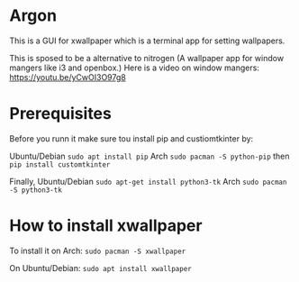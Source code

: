 # Argon

This is a GUI for xwallpaper which is a terminal app for setting wallpapers.

This is sposed to be a alternative to nitrogen (A wallpaper app for window mangers like i3 and openbox.) Here is a video on window mangers: <https://youtu.be/yCwOI3O97g8>

# Prerequisites

Before you runn it make sure tou install pip and custiomtkinter by:

Ubuntu/Debian ``sudo apt install pip`` Arch ``sudo pacman -S python-pip`` then ``pip install customtkinter`` 

Finally, Ubuntu/Debian ``sudo apt-get install python3-tk`` Arch ``sudo pacman -S python3-tk``

# How to install xwallpaper

To install it on Arch:
``sudo pacman -S xwallpaper``

On Ubuntu/Debian:
``sudo apt install xwallpaper``
